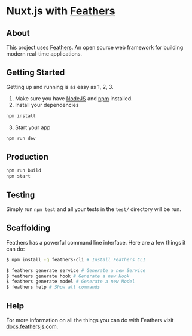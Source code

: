 # Nuxt.js with [Feathers](http://feathersjs.com)

## About

This project uses [Feathers](http://feathersjs.com). An open source web framework for building modern real-time applications.

## Getting Started

Getting up and running is as easy as 1, 2, 3.

1. Make sure you have [NodeJS](https://nodejs.org/) and [npm](https://www.npmjs.com/) installed.
2. Install your dependencies

  ```bash
  npm install
  ```

3. Start your app

  ```bash
  npm run dev
  ```

## Production

```bash
npm run build
npm start
```

## Testing

Simply run `npm test` and all your tests in the `test/` directory will be run.

## Scaffolding

Feathers has a powerful command line interface. Here are a few things it can do:

```bash
$ npm install -g feathers-cli # Install Feathers CLI

$ feathers generate service # Generate a new Service
$ feathers generate hook # Generate a new Hook
$ feathers generate model # Generate a new Model
$ feathers help # Show all commands
```

## Help

For more information on all the things you can do with Feathers visit [docs.feathersjs.com](http://docs.feathersjs.com).

